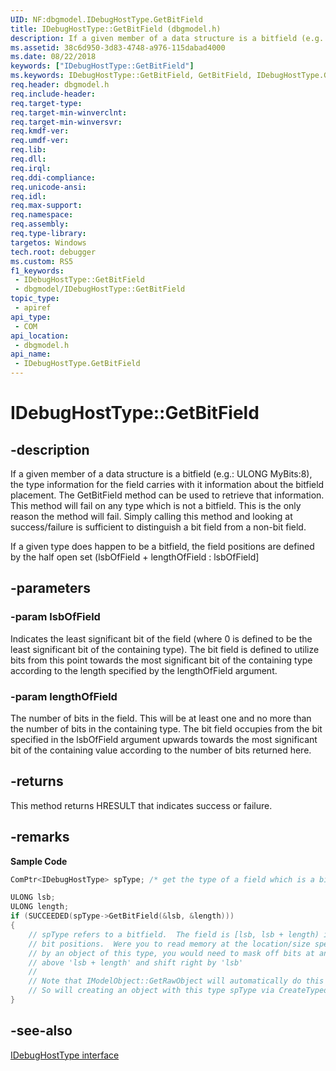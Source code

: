 ```yaml
---
UID: NF:dbgmodel.IDebugHostType.GetBitField
title: IDebugHostType::GetBitField (dbgmodel.h)
description: If a given member of a data structure is a bitfield (e.g. ULONG MyBits:8), the type information for the field carries with it information about the bitfield placement.
ms.assetid: 38c6d950-3d83-4748-a976-115dabad4000
ms.date: 08/22/2018
keywords: ["IDebugHostType::GetBitField"]
ms.keywords: IDebugHostType::GetBitField, GetBitField, IDebugHostType.GetBitField, IDebugHostType::GetBitField, IDebugHostType.GetBitField
req.header: dbgmodel.h
req.include-header: 
req.target-type: 
req.target-min-winverclnt: 
req.target-min-winversvr: 
req.kmdf-ver: 
req.umdf-ver: 
req.lib: 
req.dll: 
req.irql: 
req.ddi-compliance: 
req.unicode-ansi: 
req.idl: 
req.max-support: 
req.namespace: 
req.assembly: 
req.type-library: 
targetos: Windows
tech.root: debugger
ms.custom: RS5
f1_keywords:
 - IDebugHostType::GetBitField
 - dbgmodel/IDebugHostType::GetBitField
topic_type:
 - apiref
api_type:
 - COM
api_location:
 - dbgmodel.h
api_name:
 - IDebugHostType.GetBitField
---
```


# IDebugHostType::GetBitField


## -description

If a given member of a data structure is a bitfield (e.g.: ULONG MyBits:8), the type information for the field carries with it information about the bitfield placement. The GetBitField method can be used to retrieve that information. This method will fail on any type which is not a bitfield. This is the only reason the method will fail. Simply calling this method and looking at success/failure is sufficient to distinguish a bit field from a non-bit field.

If a given type does happen to be a bitfield, the field positions are defined by the half open set (lsbOfField + lengthOfField : lsbOfField]

## -parameters

### -param lsbOfField

Indicates the least significant bit of the field (where 0 is defined to be the least significant bit of the containing type). The bit field is defined to utilize bits from this point towards the most significant bit of the containing type according to the length specified by the lengthOfField argument.

### -param lengthOfField

The number of bits in the field. This will be at least one and no more than the number of bits in the containing type. The bit field occupies from the bit specified in the lsbOfField argument upwards towards the most significant bit of the containing value according to the number of bits returned here.

## -returns

This method returns HRESULT that indicates success or failure.

## -remarks

**Sample Code**

```cpp
ComPtr<IDebugHostType> spType; /* get the type of a field which is a bitmap */

ULONG lsb;
ULONG length;
if (SUCCEEDED(spType->GetBitField(&lsb, &length)))
{
    // spType refers to a bitfield.  The field is [lsb, lsb + length) in 
    // bit positions.  Were you to read memory at the location/size specified 
    // by an object of this type, you would need to mask off bits at and 
    // above 'lsb + length' and shift right by 'lsb'
    //
    // Note that IModelObject::GetRawObject will automatically do this for you. 
    // So will creating an object with this type spType via CreateTypedObject.
}
```

## -see-also

[IDebugHostType interface](nn-dbgmodel-idebughosttype.md)

